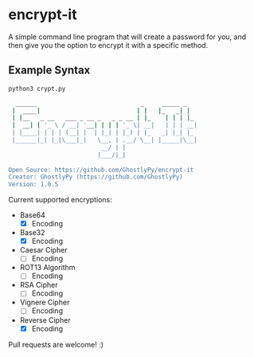 # encrypt-it

A simple command line program that will create a password for you, and then give you the option to encrypt it with a specific method.

## Example Syntax
```bash
python3 crypt.py

  ______                             _     _____ _   
 |  ____|                           | |   |_   _| |  
 | |__   _ __   ___ _ __ _   _ _ __ | |_    | | | |_ 
 |  __| | '_ \ / __| '__| | | | '_ \| __|   | | | __|
 | |____| | | | (__| |  | |_| | |_) | |_   _| |_| |_ 
 |______|_| |_|\___|_|   \__, | .__/ \__| |_____|\__|
                          __/ | |                    
                         |___/|_|
                         
Open Source: https://github.com/GhostlyPy/encrypt-it
Creator: GhostlyPy (https://github.com/GhostlyPy)
Version: 1.0.5
```

Current supported encryptions:

- Base64
  - [x] Encoding
- Base32
  - [x] Encoding
- Caesar Cipher
  - [ ] Encoding
- ROT13 Algorithm
  - [ ] Encoding
- RSA Cipher
  - [ ] Encoding
- Vignere Cipher
  - [ ] Encoding
- Reverse Cipher
  - [x] Encoding

Pull requests are welcome! :)
